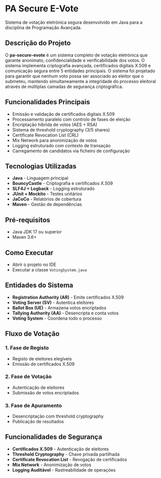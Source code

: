# PA Secure E-Vote

Sistema de votação eletrónica segura desenvolvido em Java para a disciplina de Programação Avançada.

## Descrição do Projeto

O **pa-secure-evote** é um sistema completo de votação eletrónica que garante anonimato, confidencialidade e verificabilidade dos votos. O sistema implementa criptografia avançada, certificados digitais X.509 e comunicação segura entre 5 entidades principais.
O sistema foi projetado para garantir que nenhum voto possa ser associado ao eleitor que o submeteu, mantendo simultaneamente a integridade do processo eleitoral através de múltiplas camadas de segurança criptográfica.

## Funcionalidades Principais

- Emissão e validação de certificados digitais X.509
- Processamento paralelo com controlo de fases de eleição
- Encriptação híbrida de votos (AES + RSA)
- Sistema de threshold cryptography (3/5 shares)
- Certificate Revocation List (CRL)
- Mix Network para anonimização de votos
- Logging estruturado com contexto de transação
- Carregamento de candidatos via ficheiro de configuração

## Tecnologias Utilizadas

- **Java** - Linguagem principal
- **BouncyCastle** - Criptografia e certificados X.509
- **SLF4J + Logback** - Logging estruturado
- **JUnit + Mockito** - Testes unitários
- **JaCoCo** - Relatórios de cobertura
- **Maven** - Gestão de dependências

## Pré-requisitos

- Java JDK 17 ou superior
- Maven 3.6+

## Como Executar

- Abrir o projeto no IDE
- Executar a classe `VotingSystem.java`

## Entidades do Sistema

- **Registration Authority (AR)** - Emite certificados X.509
- **Voting Server (SV)** - Autentica eleitores
- **Ballot Box (UE)** - Armazena votos encriptados
- **Tallying Authority (AA)** - Desencripta e conta votos
- **Voting System** - Coordena todo o processo

## Fluxo de Votação

### 1. Fase de Registo
- Registo de eleitores elegíveis
- Emissão de certificados X.509

### 2. Fase de Votação
- Autenticação de eleitores
- Submissão de votos encriptados

### 3. Fase de Apuramento
- Desencriptação com threshold cryptography
- Publicação de resultados

## Funcionalidades de Segurança

- **Certificados X.509** - Autenticação de eleitores
- **Threshold Cryptography** - Chave privada partilhada
- **Certificate Revocation List** - Revogação de certificados
- **Mix Network** - Anonimização de votos
- **Logging Auditável** - Rastreabilidade de operações
